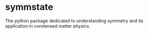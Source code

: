 # symmstate

The python package dedicated to understanding symmetry and its application in condensed matter physics. 

